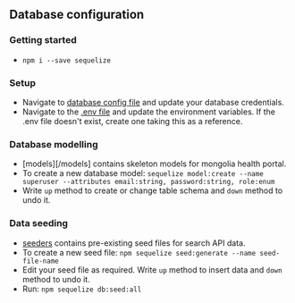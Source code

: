 ## Database configuration

### Getting started
* `npm i --save sequelize`

### Setup

* Navigate to [database config file](/config/dbconfig.json) and update your database credentials.
* Navigate to the [.env file](.env) and update the environment variables. If the .env file doesn't exist, create one taking this as a reference.

### Database modelling

* [models][/models] contains skeleton models for mongolia health portal.
* To create a new database model: 
`sequelize model:create --name superuser --attributes email:string, password:string, role:enum`
* Write `up` method to create or change table schema and `down` method to undo it.
 
### Data seeding

* [seeders](/seeders) contains pre-existing seed files for search API data.
* To create a new seed file: `npm sequelize seed:generate --name seed-file-name`
* Edit your seed file as required. Write `up` method to insert data and `down` method to undo it.
* Run: `npm sequelize db:seed:all`